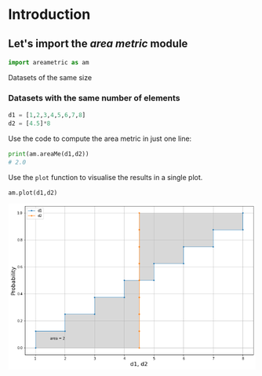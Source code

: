 # Introduction


## Let's import the *area metric* module


```python
import areametric as am
```

 Datasets of the same size
### Datasets with the same number of elements

```python
d1 = [1,2,3,4,5,6,7,8]
d2 = [4.5]*8
```

Use the code to compute the area metric in just one line:


```python
print(am.areaMe(d1,d2))
# 2.0
```


Use the `plot` function to visualise the results in a single plot.


```python
am.plot(d1,d2)
```

![png](../fig/output_9_0.png)
